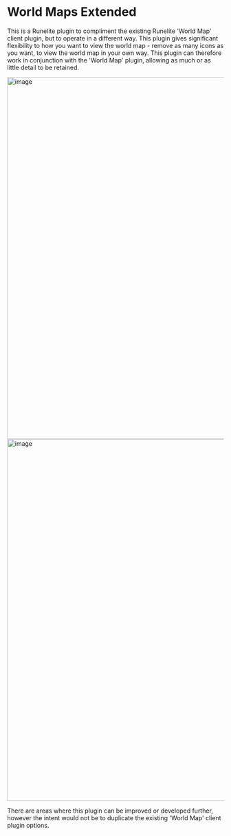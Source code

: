 # World Maps Extended
This is a Runelite plugin to compliment the existing Runelite 'World Map' client plugin, but to operate in a different way. This plugin gives significant flexibility to how you want to view the world map - remove as many icons as you want, to view the world map in your own way. This plugin can therefore work in conjunction with the 'World Map' plugin, allowing as much or as little detail to be retained.

<img width="1397" height="843" alt="image" src="https://github.com/user-attachments/assets/69e92ea6-99de-4e2e-b94e-32d729525d2c" />

<img width="1397" height="843" alt="image" src="https://github.com/user-attachments/assets/e00ffef0-8c6d-46ff-b7ac-48fed75c99a7" />

There are areas where this plugin can be improved or developed further, however the intent would not be to duplicate the existing 'World Map' client plugin options.

